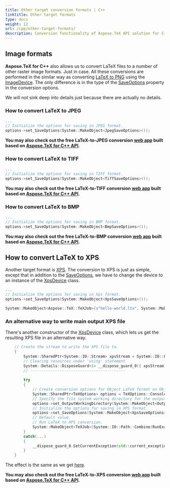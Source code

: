 ```yaml
---
title: Other target conversion formats | C++
linktitle: Other target formats
type: docs
weight: 12
url: /cpp/other-target-formats/
description: Conversion functionality of Aspose.TeX API solution for C++ lets convert LaTeX files to a number of raster image formats. Here are some code examples.
---
```


## **Image formats**

**Aspose.TeX for C++** also allows us to convert LaTeX files to a number of other raster image formats. Just in case. All these conversions are performed in the similar way as converting [LaTeX to PNG](/tex/cpp/latex-to-png/) using the [ImageDevice](https://reference.aspose.com/tex/cpp/class/aspose.te_x.presentation.image.image_device). The only difference is in the type of the [SaveOptions](https://reference.aspose.com/tex/net/aspose.tex/texoptions/saveoptions/) property in the conversion options.

We will not sink deep into details just because there are actually no details.

### **How to convert LaTeX to JPEG**

```C++
...
// Initialize the options for saving in JPEG format.
options->set_SaveOptions(System::MakeObject<JpegSaveOptions>());
```

**You may also check out the free LaTeX-to-JPEG conversion [web app](https://products.aspose.app/tex/conversion/latex-to-jpg) built based on [Aspose.TeX for C++ API](https://products.aspose.com/tex/cpp/).**

### **How to convert LaTeX to TIFF**

```C++
...
// Initialize the options for saving in TIFF format.
options->set_SaveOptions(System::MakeObject<TiffSaveOptions>());
```

**You may also check out the free LaTeX-to-TIFF conversion [web app](https://products.aspose.app/tex/conversion/latex-to-tiff) built based on [Aspose.TeX for C++ API](https://products.aspose.com/tex/cpp/).**

### **How to convert LaTeX to BMP**

```C++
...
// Initialize the options for saving in BMP format.
options->set_SaveOptions(System::MakeObject<BmpSaveOptions>());
```

**You may also check out the free LaTeX-to-BMP conversion [web app](https://products.aspose.app/tex/conversion/latex-to-bmp) built based on [Aspose.TeX for C++ API](https://products.aspose.com/tex/cpp/).**

## **How to convert LaTeX to XPS**

Another target format is [XPS](https://en.wikipedia.org/wiki/Open_XML_Paper_Specification). The conversion to XPS is just as simple, except that in addition to the [SaveOptions](https://reference.aspose.com/tex/net/aspose.tex/texoptions/saveoptions/), we have to change the device to an instance of the [XpsDevice](https://reference.aspose.com/tex/cpp/class/aspose.te_x.presentation.xps.xps_device) class.

```C++
...
// Initialize the options for saving in Xps format.
options->set_SaveOptions(System::MakeObject<XpsSaveOptions>());

System::MakeObject<Aspose::TeX::TeXJob>(u"hello-world.ltx", System::MakeObject<XpsDevice>(), options)->Run();
```

### **An alternative way to write main output XPS file**

There's another constructor of the [XpsDevice](https://reference.aspose.com/tex/cpp/class/aspose.te_x.presentation.xps.xps_device#aa24d2c38c5d134d90782b27ba090116a) class, which lets us get the resulting XPS file in an alternative way.

```C++
    // Create the stream to write the XPS file to.
    {
        System::SharedPtr<System::IO::Stream> xpsStream = System::IO::File::Open(System::IO::Path::Combine(RunExamples::OutputDirectory, u"any-name.xps"), System::IO::FileMode::Create);
        // Clearing resources under 'using' statement
        System::Details::DisposeGuard<1> __dispose_guard_0({ xpsStream});
        // ------------------------------------------
        
        try
        {
            // Create conversion options for Object LaTeX format on Object TeX engine extension.
            System::SharedPtr<TeXOptions> options = TeXOptions::ConsoleAppOptions(TeXConfig::get_ObjectLaTeX());
            // Specify the file system working directory for the output.
            options->set_OutputWorkingDirectory(System::MakeObject<OutputFileSystemDirectory>(RunExamples::OutputDirectory));
            // Initialize the options for saving in XPS format.
            options->set_SaveOptions(System::MakeObject<XpsSaveOptions>());
            // Default value.
            // Run LaTeX to XPS conversion.
            System::MakeObject<TeXJob>(System::IO::Path::Combine(RunExamples::InputDirectory, u"hello-world.ltx"), System::MakeObject<XpsDevice>(xpsStream), options)->Run();
        }
        catch(...)
        {
            __dispose_guard_0.SetCurrentException(std::current_exception());
        }
    }
```

The effect is the same as we get [here](/tex/cpp/latex-to-pdf/#an-alternative-way-to-write-main-output-pdf-file).

**You may also check out the free LaTeX-to-XPS conversion [web app](https://products.aspose.app/tex/conversion/latex-to-xps) built based on [Aspose.TeX for C++ API](https://products.aspose.com/tex/cpp/).**